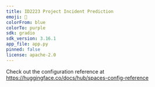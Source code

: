```yaml
---
title: ID2223 Project Incident Prediction
emoji: 👀
colorFrom: blue
colorTo: purple
sdk: gradio
sdk_version: 3.16.1
app_file: app.py
pinned: false
license: apache-2.0
---
```


Check out the configuration reference at https://huggingface.co/docs/hub/spaces-config-reference